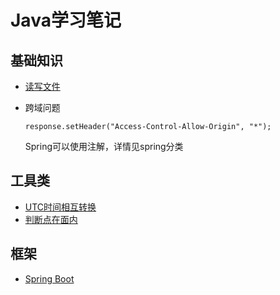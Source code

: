 # Java学习笔记
## 基础知识
- [读写文件](/Language/Java/Use/ReadFile.md)
- 跨域问题
  
  `response.setHeader("Access-Control-Allow-Origin", "*");`

  Spring可以使用注解，详情见spring分类
## 工具类
- [UTC时间相互转换](/Language/Java/Utils/UTCTransform.md)
- [判断点在面内](/Language/Java/Utils/GeometyMethod.md)
## 框架
- [Spring Boot](/Language/Java/Frame/SpringBoot.md)